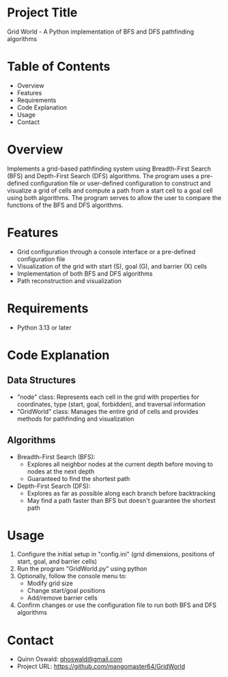 # Project Title
Grid World - A Python implementation of BFS and DFS pathfinding algorithms

# Table of Contents
- Overview
- Features
- Requirements
- Code Explanation
- Usage
- Contact

# Overview
Implements a grid-based pathfinding system using Breadth-First Search (BFS) and Depth-First Search (DFS) algorithms. The program uses a pre-defined configuration file
or user-defined configuration to construct and visualize a grid of cells and compute a path from a start cell to a goal cell using both algorithms.
The program serves to allow the user to compare the functions of the BFS and DFS algorithms.

# Features
- Grid configuration through a console interface or a pre-defined configuration file
- Visualization of the grid with start (S), goal (G), and barrier (X) cells
- Implementation of both BFS and DFS algorithms
- Path reconstruction and visualization

# Requirements
- Python 3.13 or later

# Code Explanation

## Data Structures
- "node" class: Represents each cell in the grid with properties for coordinates, type (start, goal, forbidden), and traversal information
- "GridWorld" class: Manages the entire grid of cells and provides methods for pathfinding and visualization

## Algorithms
- Breadth-First Search (BFS): 
	- Explores all neighbor nodes at the current depth before moving to nodes at the next depth
	- Guaranteed to find the shortest path
- Depth-First Search (DFS):
	- Explores as far as possible along each branch before backtracking
	- May find a path faster than BFS but doesn't guarantee the shortest path

# Usage
1. Configure the initial setup in "config.ini" (grid dimensions, positions of start, goal, and barrier cells)
2. Run the program "GridWorld.py" using python
3. Optionally, follow the console menu to:
	- Modify grid size
	- Change start/goal positions
	- Add/remove barrier cells
4. Confirm changes or use the configuration file to run both BFS and DFS algorithms 

# Contact

- Quinn Oswald: qhoswald@gmail.com
- Project URL: https://github.com/mangomaster64/GridWorld
